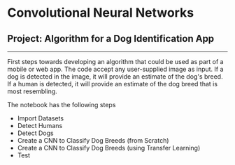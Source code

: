 Convolutional Neural Networks
================================================================

Project: Algorithm for a Dog Identification App
----------------------------------------------------------------------------------------------------------------------

* * * * *


First steps towards developing an algorithm that could be used as part of a mobile or web app. 
The code accept any user-supplied image as input.
If a dog is detected in the image, it will provide an estimate of the
dog's breed. If a human is detected, it will provide an estimate of the
dog breed that is most resembling.


The notebook has the following steps
-   Import Datasets
-   Detect Humans
-   Detect Dogs
-   Create a CNN to Classify Dog Breeds (from Scratch)
-   Create a CNN to Classify Dog Breeds (using Transfer Learning)
-   Test